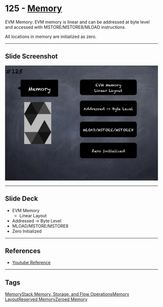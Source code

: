 # 125 - [Memory](Memory.md)
EVM Memory: EVM memory is linear and can be addressed at byte level and accessed with MSTORE/MSTORE8/MLOAD instructions. 

All locations in memory are initialized as zero.

___
## Slide Screenshot
![125.png](../images/solidity201/125.png)
___
## Slide Deck
- EVM Memory
	- Linear Layout
- Addressed -> Byte Level
- MLOAD/MSTORE/MSTORE8
- Zero Initialized
___
## References
- [Youtube Reference](https://youtu.be/TqMIbouwePE?t=497)
___
## Tags
[Memory](../Ethereum101/Memory.md)[Stack Memory, Storage, and Flow Operations](../Ethereum101/Stack%20Memory,%20Storage,%20and%20Flow%20Operations.md)[Memory Layout](Memory%20Layout.md)[Reserved Memory](Reserved%20Memory.md)[Zeroed Memory](Zeroed%20Memory.md)